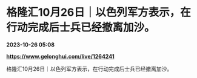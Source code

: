 # 格隆汇10月26日｜以色列军方表示，在行动完成后士兵已经撤离加沙。

**2023-10-26 05:08**

**https://www.gelonghui.com/live/1264241**

格隆汇10月26日｜以色列军方表示，在行动完成后士兵已经撤离加沙。